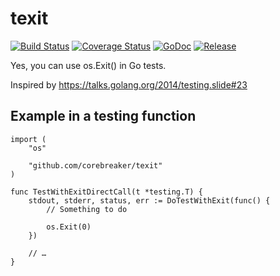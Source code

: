 # texit
[![Build Status](https://img.shields.io/travis/corebreaker/texit/master.svg?style=plastic)](https://travis-ci.org/corebreaker/texit)
[![Coverage Status](https://img.shields.io/coveralls/github/corebreaker/texit/master.svg?style=plastic)](https://coveralls.io/github/corebreaker/texit)
[![GoDoc](https://img.shields.io/badge/godoc-reference-5272B4.svg?style=plastic)](https://godoc.org/github.com/corebreaker/texit)
[![Release](https://img.shields.io/github/release/corebreaker/texit.svg?style=plastic)](https://github.com/corebreaker/texit/releases)


Yes, you can use os.Exit() in Go tests.

Inspired by https://talks.golang.org/2014/testing.slide#23

## Example in a testing function

```golang
import (
	"os"

	"github.com/corebreaker/texit"
)

func TestWithExitDirectCall(t *testing.T) {
	stdout, stderr, status, err := DoTestWithExit(func() {
		// Something to do

		os.Exit(0)
	})

	// …
}
```
